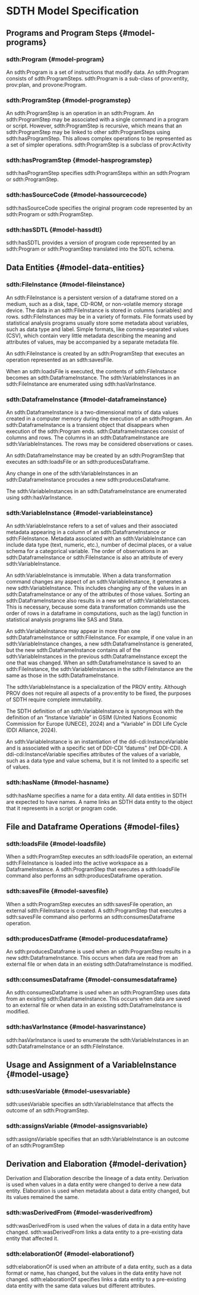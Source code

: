 # SDTH Model Specification
## Programs and Program Steps {#model-programs}
### sdth:Program {#model-program} 
An sdth:Program is a set of instructions that modify data.   An sdth:Program consists of sdth:ProgramSteps.
sdth:Program is a sub-class of prov:entity, prov:plan, and provone:Program. 
###  sdth:ProgramStep {#model-programstep}
An sdth:ProgramStep is an operation in an sdth:Program.  An sdth:ProgramStep may be associated with a single command in a program or script.   However, sdth:ProgramStep is recursive, which means that an sdth:ProgramStep may be linked to other sdth:ProgramSteps using sdth:hasProgramStep. This allows complex operations to be represented as a set of simpler operations.
sdth:ProgramStep is a subclass of prov:Activity
###  sdth:hasProgramStep {#model-hasprogramstep}
sdth:hasProgramStep specifies sdth:ProgramSteps within an sdth:Program or sdth:ProgramStep.
###  sdth:hasSourceCode {#model-hassourcecode}
sdth:hasSourceCode specifies the original program code represented by an sdth:Program or sdth:ProgramStep.
###  sdth:hasSDTL {#model-hassdtl}
sdth:hasSDTL provides a version of program code represented by an sdth:Program or sdth:ProgramStep translated into the SDTL schema. 
 
## Data Entities {#model-data-entities}
###  sdth:FileInstance {#model-fileinstance}
An sdth:FileInstance is a persistent version of a dataframe stored on a medium, such as a disk, tape, CD-ROM, or non-volatile memory storage device.  The data in an sdth:FileInstance is stored in columns (variables) and rows.  sdth:FileInstances may be in a variety of formats.  File formats used by statistical analysis programs usually store some metadata about variables, such as data type and label.  Simple formats, like comma-separated values (CSV), which contain very little metadata describing the meaning and attributes of values, may be accompanied by a separate metadata file. 

An sdth:FileInstance is created by an sdth:ProgramStep that executes an operation represented as an sdth:savesFile. 

When an sdth:loadsFile is executed, the contents of sdth:FileInstance becomes an sdth:DataframeInstance.
The sdth:VariableInstances in an sdth:FileInstance are enumerated using sdth:hasVarInstance.

###  sdth:DataframeInstance {#model-dataframeinstance} 
An sdth:DataframeInstance is a two-dimensional matrix of data values created in a computer memory during the execution of an sdth:Program.  An sdth:DataframeInstance is a transient object that disappears when execution of the sdth:Program ends.
sdth:DataframeInstances consist of columns and rows.  The columns in an sdth:DataframeInstance are sdth:VariableInstances.  The rows may be considered observations or cases. 

An sdth:DataframeInstance may be created by an sdth:ProgramStep that executes an sdth:loadsFile or an sdth:producesDataframe.

Any change in one of the sdth:VariableInstances in an sdth:DataframeInstance  procudes a new sdth:producesDataframe.

The sdth:VariableInstances in an sdth:DataframeInstance are enumerated using sdth:hasVarInstance.
 
###  sdth:VariableInstance  {#model-variableinstance}
An sdth:VariableInstance refers to a set of values and their associated metadata appearing in a column of an sdth:DataframeInstance or sdth:FileInstance.  Metadata associated with an sdth:VariableInstance can include data type (text, numeric, etc.), number of decimal places, or a value schema for a categorical variable.  The order of observations in an sdth:DataframeInstance or sdth:FileInstance is also an attribute of every sdth:VariableInstance.

An sdth:VariableInstance is immutable. When a data transformation command changes any aspect of an sdth:VariableInstance, it generates a new sdth:VariableInstance.  This includes changing any of the values in an sdth:DataframeInstance or any of the attributes of those values.  Sorting an sdth:DataframeInstance also results in a new set of sdth:VariableInstances.   This is necessary, because some data transformation commands use the order of rows in a dataframe in computations, such as the lag() function in statistical analysis programs like SAS and Stata.

An sdth:VariableInstance may appear in more than one sdth:DataframeInstance or sdth:FileInstance.  For example, if one value in an sdth:VariableInstance changes, a new sdth:DataframeInstance is generated, but the new sdth:DataframeInstance contains all of the sdth:VariableInstances in the previous sdth:DataframeInstance except the one that was changed.  When an sdth:DataframeInstance is saved to an sdth:FileInstance, the sdth:VariableInstances in the sdth:FileInstance are the same as those in the sdth:DataframeInstance. 

The sdth:VariableInstance is a specialization of the PROV entity. Although PROV does not require all aspects of a prov:entity to be fixed, the purposes of SDTH require complete immutability.

The SDTH definition of an sdth:VariableInstance is synonymous with the definition of an “Instance Variable” in GSIM (United Nations Economic Commission for Europe (UNECE), 2024) and a “Variable” in DDI Life Cycle (DDI Alliance, 2024). 

An sdth:VariableInstance is an instantiation of the ddi-cdi:InstanceVariable and is associated with a specific set of DDI-CDI “datums” (ref DDI-CDI).  A ddi-cdi:InstanceVariable specifies attributes of the values of a variable, such as a data type and value schema, but it is not limited to a specific set of values.  

###  sdth:hasName  {#model-hasname}
sdth:hasName specifies a name for a data entity.  All data entities in SDTH are expected to have names.  A name links an SDTH data entity to the object that it represents in a script or program code. 

## File and Dataframe Operations {#model-files}
### sdth:loadsFile {#model-loadsfile}
When a sdth:ProgramStep executes an sdth:loadsFile operation, an external sdth:FileInstance is loaded into the active workspace as a DataframeInstance.  A sdth:ProgramStep that executes a sdth:loadsFile command also performs an sdth:producesDataframe operation. 

### sdth:savesFile {#model-savesfile}
When a sdth:ProgramStep executes an sdth:savesFile operation, an external sdth:FileInstance is created.  A sdth:ProgramStep that executes a sdth:savesFile command also performs an sdth:consumesDataframe operation.

### sdth:producesDatframe {#model-producesdataframe}
An sdth:producesDataframe is used when an sdth:ProgramStep results in a new sdth:DataframeInstance.  This occurs when data are read from an external file or when data in an existing sdth:DataframeInstance is modified.  

### sdth:consumesDataframe {#model-consumesdataframe}
An sdth:consumesDataframe is used when an sdth:ProgramStep uses data from an existing sdth:DataframeInstance.  This occurs when data are saved to an external file or when data in an existing sdth:DataframeInstance is modified.  

### sdth:hasVarInstance {#model-hasvarinstance}
sdth:hasVarInstance is used to enumerate the sdth:VariableInstances in an sdth:DataframeInstance or an sdth:FileInstance.


## Usage and Assignment of a VariableInstance {#model-usage}

###  sdth:usesVariable  {#model-usesvariable}

sdth:usesVariable specifies an sdth:VariableInstance that affects the outcome of an sdth:ProgramStep.   
###  sdth:assignsVariable {#model-assignsvariable}
sdth:assignsVariable specifies that an sdth:VariableInstance is an outcome of an sdth:ProgramStep 

## Derivation and Elaboration {#model-derivation}
Derivation and Elaboration describe the lineage of a data entity.  Derivation is used when values in a data entity were changed to derive a new data entity.  Elaboration is used when metadata about a data entity changed, but its values remained the same.  
###  sdth:wasDerivedFrom {#model-wasderivedfrom}
sdth:wasDerivedFrom is used when the values of data in a data entity have changed.  sdth:wasDerivedFrom links a data entity to a pre-existing data entity that affected it.  
###  sdth:elaborationOf {#model-elaborationof}
sdth:elaborationOf is used when an attribute of a data entity, such as a data format or name, has changed, but the values in the data entity have not changed.  sdth:elaborationOf specifies links a data entity to a pre-existing data entity with the same data values but different attributes.

